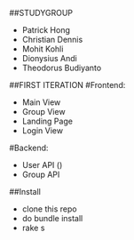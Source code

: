 ##STUDYGROUP
- Patrick Hong
- Christian Dennis
- Mohit Kohli
- Dionysius Andi
- Theodorus Budiyanto

##FIRST ITERATION
#Frontend:
- Main View
- Group View
- Landing Page
- Login View

#Backend:
- User API ()
- Group API 

##Install
- clone this repo
- do bundle install
- rake s
